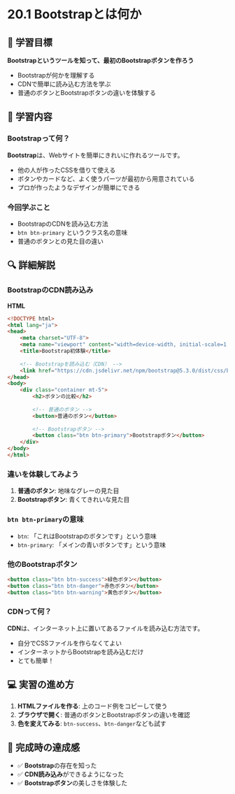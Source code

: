 # 20.1 Bootstrapとは何か

## 🎯 学習目標

**Bootstrapというツールを知って、最初のBootstrapボタンを作ろう**

- Bootstrapが何かを理解する
- CDNで簡単に読み込む方法を学ぶ
- 普通のボタンとBootstrapボタンの違いを体験する

## 📝 学習内容

### Bootstrapって何？

**Bootstrap**は、Webサイトを簡単にきれいに作れるツールです。
- 他の人が作ったCSSを借りて使える
- ボタンやカードなど、よく使うパーツが最初から用意されている
- プロが作ったようなデザインが簡単にできる

### 今回学ぶこと

- BootstrapのCDNを読み込む方法
- `btn btn-primary` というクラス名の意味
- 普通のボタンとの見た目の違い

## 🔍 詳細解説

### BootstrapのCDN読み込み

**HTML**
```html
<!DOCTYPE html>
<html lang="ja">
<head>
    <meta charset="UTF-8">
    <meta name="viewport" content="width=device-width, initial-scale=1.0">
    <title>Bootstrap初体験</title>
    
    <!-- Bootstrapを読み込む（CDN） -->
    <link href="https://cdn.jsdelivr.net/npm/bootstrap@5.3.0/dist/css/bootstrap.min.css" rel="stylesheet">
</head>
<body>
    <div class="container mt-5">
        <h2>ボタンの比較</h2>
        
        <!-- 普通のボタン -->
        <button>普通のボタン</button>
        
        <!-- Bootstrapボタン -->
        <button class="btn btn-primary">Bootstrapボタン</button>
    </div>
</body>
</html>
```

### 違いを体験してみよう

1. **普通のボタン**: 地味なグレーの見た目
2. **Bootstrapボタン**: 青くてきれいな見た目

### `btn btn-primary`の意味

- `btn`: 「これはBootstrapのボタンです」という意味
- `btn-primary`: 「メインの青いボタンです」という意味

### 他のBootstrapボタン

```html
<button class="btn btn-success">緑色ボタン</button>
<button class="btn btn-danger">赤色ボタン</button>
<button class="btn btn-warning">黄色ボタン</button>
```

### CDNって何？

**CDN**は、インターネット上に置いてあるファイルを読み込む方法です。
- 自分でCSSファイルを作らなくてよい
- インターネットからBootstrapを読み込むだけ
- とても簡単！

## 💻 実習の進め方

1. **HTMLファイルを作る**: 上のコード例をコピーして使う
2. **ブラウザで開く**: 普通のボタンとBootstrapボタンの違いを確認
3. **色を変えてみる**: `btn-success`、`btn-danger`なども試す

## 🎉 完成時の達成感

- ✅ **Bootstrap**の存在を知った
- ✅ **CDN読み込み**ができるようになった
- ✅ **Bootstrapボタン**の美しさを体験した
